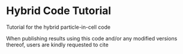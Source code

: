 # Hybrid Code Tutorial

Tutorial for the hybrid particle-in-cell code

When publishing results using this code and/or any modified versions thereof, users are kindly requested to cite 
